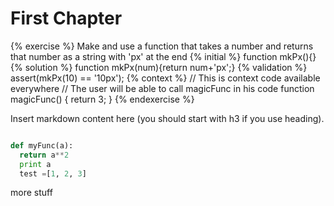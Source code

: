 # First Chapter

{% exercise %}
Make and use a function that takes a number and returns that number as a string with 'px' at the end
{% initial %}
function mkPx(){}
{% solution %}
function mkPx(num){return num+'px';}
{% validation %}
assert(mkPx(10) == '10px');
{% context %}
// This is context code available everywhere
// The user will be able to call magicFunc in his code
function magicFunc() {
    return 3;
}
{% endexercise %}


<!--sec data-title="Introduction" data-id="section0" data-show=true ces-->

Insert markdown content here (you should start with h3 if you use heading).

```python

def myFunc(a):
  return a**2
  print a
  test =[1, 2, 3]

```

more stuff
<!--endsec-->


